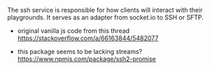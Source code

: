 The ssh service is responsible for how clients will interact with their playgrounds. It serves as an adapter from socket.io to SSH or SFTP.

- original vanilla js code from this thread
  https://stackoverflow.com/a/66163844/5482077

- this package seems to be lacking streams?
  https://www.npmjs.com/package/ssh2-promise
